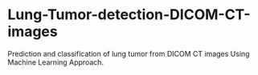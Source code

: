 # Lung-Tumor-detection-DICOM-CT-images
Prediction and classification of lung tumor from DICOM CT images Using Machine Learning Approach.
